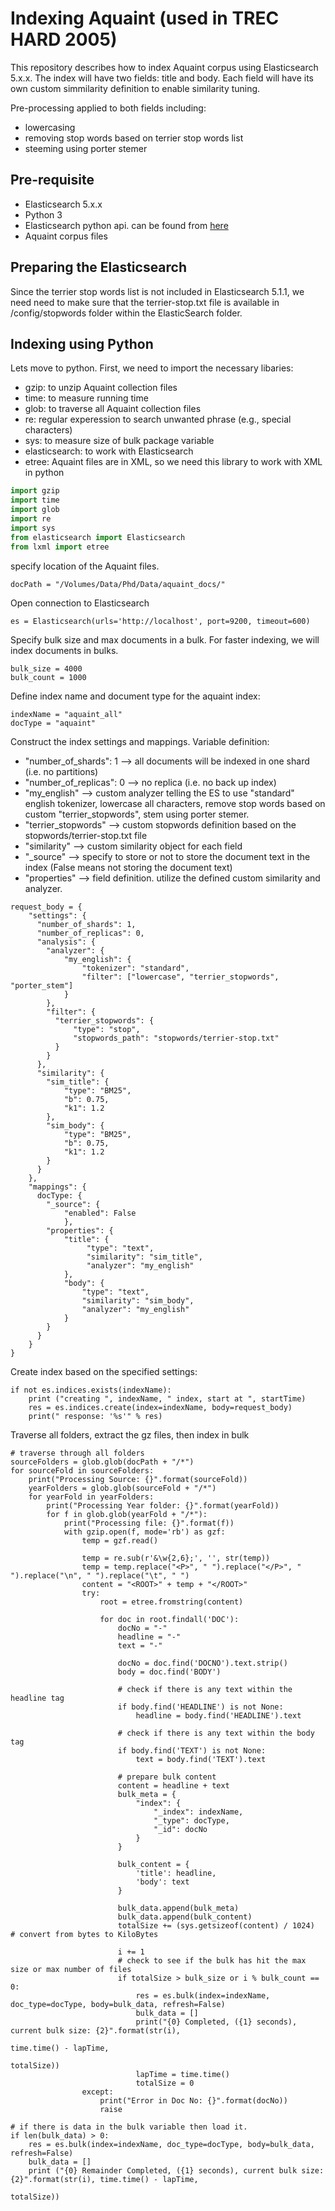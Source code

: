 # Indexing Aquaint (used in TREC HARD 2005)
This repository describes how to index Aquaint corpus using Elasticsearch 5.x.x.
The index will have two fields: title and body.
Each field will have its own custom simmilarity definition to enable similarity tuning.

Pre-processing applied to both fields including:
* lowercasing
* removing stop words based on terrier stop words list
* steeming using porter stemer

## Pre-requisite
* Elasticsearch 5.x.x
* Python 3
* Elasticsearch python api. can be found from [here](https://elasticsearch-py.readthedocs.io/en/master/)
* Aquaint corpus files

## Preparing the Elasticsearch
Since the terrier stop words list is not included in Elasticsearch 5.1.1,
we need need to make sure that the terrier-stop.txt file is available in /config/stopwords folder within the ElasticSearch folder.


## Indexing using Python
Lets move to python. First, we need to import the necessary libaries:
* gzip: to unzip Aquaint collection files
* time: to measure running time
* glob: to traverse all Aquaint collection files
* re: regular experession to search unwanted phrase (e.g., special characters)
* sys: to measure size of bulk package variable
* elasticsearch: to work with Elasticsearch
* etree: Aquaint files are in XML, so we need this library to work with XML in python

```python
import gzip
import time
import glob
import re
import sys
from elasticsearch import Elasticsearch
from lxml import etree
```

specify location of the Aquaint files.
```
docPath = "/Volumes/Data/Phd/Data/aquaint_docs/"
```

Open connection to Elasticsearch
```
es = Elasticsearch(urls='http://localhost', port=9200, timeout=600)
```

Specify bulk size and max documents in a bulk. For faster indexing, we will index documents in bulks.
```
bulk_size = 4000
bulk_count = 1000
```

Define index name and document type for the aquaint index:
```
indexName = "aquaint_all"
docType = "aquaint"
```

Construct the index settings and mappings. Variable definition:
* "number_of_shards": 1 --> all documents will be indexed in one shard (i.e. no partitions)
* "number_of_replicas": 0 --> no replica (i.e. no back up index)
* "my_english" --> custom analyzer telling the ES to use "standard" english tokenizer,
lowercase all characters, remove stop words based on custom "terrier_stopwords",
stem using porter stemer.
* "terrier_stopwords" --> custom stopwords definition based on the stopwords/terrier-stop.txt file
* "similarity" --> custom similarity object for each field
* "_source" --> specify to store or not to store the document text in the index (False means not storing the document text)
* "properties" --> field definition. utilize the defined custom similarity and analyzer.

```
request_body = {
    "settings": {
      "number_of_shards": 1,
      "number_of_replicas": 0,
      "analysis": {
        "analyzer": {
            "my_english": {
                "tokenizer": "standard",
                "filter": ["lowercase", "terrier_stopwords", "porter_stem"]
            }
        },
        "filter": {
          "terrier_stopwords": {
              "type": "stop",
              "stopwords_path": "stopwords/terrier-stop.txt"
          }
        }
      },
      "similarity": {
        "sim_title": {
            "type": "BM25",
            "b": 0.75,
            "k1": 1.2
        },
        "sim_body": {
            "type": "BM25",
            "b": 0.75,
            "k1": 1.2
        }
      }
    },
    "mappings": {
      docType: {
        "_source": {
            "enabled": False
            },
        "properties": {
            "title": {
                 "type": "text",
                 "similarity": "sim_title",
                 "analyzer": "my_english"
            },
            "body": {
                "type": "text",
                "similarity": "sim_body",
                "analyzer": "my_english"
            }
        }
      }
    }
}
```

Create index based on the specified settings:
```
if not es.indices.exists(indexName):
    print ("creating ", indexName, " index, start at ", startTime)
    res = es.indices.create(index=indexName, body=request_body)
    print(" response: '%s'" % res)
```

Traverse all folders, extract the gz files, then index in bulk
```
# traverse through all folders
sourceFolders = glob.glob(docPath + "/*")
for sourceFold in sourceFolders:
    print("Processing Source: {}".format(sourceFold))
    yearFolders = glob.glob(sourceFold + "/*")
    for yearFold in yearFolders:
        print("Processing Year folder: {}".format(yearFold))
        for f in glob.glob(yearFold + "/*"):
            print("Processing file: {}".format(f))
            with gzip.open(f, mode='rb') as gzf:
                temp = gzf.read()

                temp = re.sub(r'&\w{2,6};', '', str(temp))
                temp = temp.replace("<P>", " ").replace("</P>", " ").replace("\n", " ").replace("\t", " ")
                content = "<ROOT>" + temp + "</ROOT>"
                try:
                    root = etree.fromstring(content)

                    for doc in root.findall('DOC'):
                        docNo = "-"
                        headline = "-"
                        text = "-"

                        docNo = doc.find('DOCNO').text.strip()
                        body = doc.find('BODY')

                        # check if there is any text within the headline tag
                        if body.find('HEADLINE') is not None:
                            headline = body.find('HEADLINE').text

                        # check if there is any text within the body tag
                        if body.find('TEXT') is not None:
                            text = body.find('TEXT').text

                        # prepare bulk content
                        content = headline + text
                        bulk_meta = {
                            "index": {
                                "_index": indexName,
                                "_type": docType,
                                "_id": docNo
                            }
                        }

                        bulk_content = {
                            'title': headline,
                            'body': text
                        }

                        bulk_data.append(bulk_meta)
                        bulk_data.append(bulk_content)
                        totalSize += (sys.getsizeof(content) / 1024)  # convert from bytes to KiloBytes

                        i += 1
                        # check to see if the bulk has hit the max size or max number of files
                        if totalSize > bulk_size or i % bulk_count == 0:
                            res = es.bulk(index=indexName, doc_type=docType, body=bulk_data, refresh=False)
                            bulk_data = []
                            print("{0} Completed, ({1} seconds), current bulk size: {2}".format(str(i),
                                                                                                time.time() - lapTime,
                                                                                                totalSize))
                            lapTime = time.time()
                            totalSize = 0
                except:
                    print("Error in Doc No: {}".format(docNo))
                    raise

# if there is data in the bulk variable then load it.
if len(bulk_data) > 0:
    res = es.bulk(index=indexName, doc_type=docType, body=bulk_data, refresh=False)
    bulk_data = []
    print ("{0} Remainder Completed, ({1} seconds), current bulk size: {2}".format(str(i), time.time() - lapTime,
                                                                            totalSize))
```